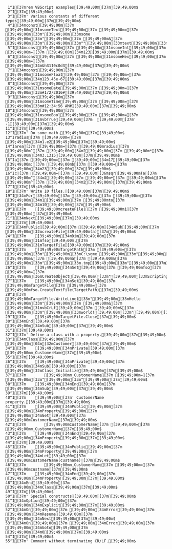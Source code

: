      1^I[37mrem VBScript examples[39;49;00m[37m[39;49;00m$
     2^I[37m[39;49;00m$
     3^I[37m' Various constants of different types[39;49;00m[37m[39;49;00m$
     4^I[34mconst[39;49;00m[37m [39;49;00m[31msomeText[39;49;00m[37m [39;49;00m=[37m [39;49;00m[33m"[39;49;00m[33msome [39;49;00m[33m"[39;49;00m[37m [39;49;00m&[37m [39;49;00m[33m"[39;49;00m[33m""[39;49;00m[33mtext[39;49;00m[33m""[39;49;00m[33m"[39;49;00m[37m[39;49;00m$
     5^I[34mconst[39;49;00m[37m [39;49;00m[31msomeInt[39;49;00m[37m [39;49;00m=[37m [39;49;00m[34m123[39;49;00m[37m[39;49;00m$
     6^I[34mconst[39;49;00m[37m [39;49;00m[31msomeHex[39;49;00m[37m [39;49;00m=[37m [39;49;00m[34m&h3110c0d3[39;49;00m[37m[39;49;00m$
     7^I[34mconst[39;49;00m[37m [39;49;00m[31msomeFloat[39;49;00m[37m [39;49;00m=[37m [39;49;00m[34m123.45e-67[39;49;00m[37m[39;49;00m$
     8^I[34mconst[39;49;00m[37m [39;49;00m[31msomeDate[39;49;00m[37m [39;49;00m=[37m [39;49;00m[33m#1/2/2016#[39;49;00m[37m[39;49;00m$
     9^I[34mconst[39;49;00m[37m [39;49;00m[31msomeTime[39;49;00m[37m [39;49;00m=[37m [39;49;00m[33m#12:34:56 AM#[39;49;00m[37m[39;49;00m$
    10^I[34mconst[39;49;00m[37m [39;49;00m[31msomeBool[39;49;00m[37m [39;49;00m=[37m [39;49;00m[31mvbTrue[39;49;00m[37m  [39;49;00m[37m' -1[39;49;00m[37m[39;49;00m$
    11^I[37m[39;49;00m$
    12^I[37m' Do some math.[39;49;00m[37m[39;49;00m$
    13^Iradius[37m [39;49;00m=[37m [39;49;00m[34m1.e2[39;49;00m[37m[39;49;00m$
    14^Iarea[37m [39;49;00m=[37m [39;49;00mradius[37m [39;49;00m^[37m [39;49;00m[34m2[39;49;00m[37m [39;49;00m*[37m [39;49;00m[34m3.1315[39;49;00m[37m[39;49;00m$
    15^Ia[37m [39;49;00m=[37m [39;49;00m[34m17[39;49;00m[37m [39;49;00m:[37m [39;49;00mb[37m [39;49;00m=[37m [39;49;00m[34m23[39;49;00m[37m[39;49;00m$
    16^Ic[37m [39;49;00m=[37m [39;49;00m[36msqr[39;49;00m(a[37m [39;49;00m^[34m2[39;49;00m[37m [39;49;00m+[37m [39;49;00mb[37m [39;49;00m^[37m [39;49;00m[34m2[39;49;00m)[37m[39;49;00m$
    17^I[37m[39;49;00m$
    18^I[37m' Write 10 files.[39;49;00m[37m[39;49;00m$
    19^I[34mFor[39;49;00m[37m [39;49;00mi[37m [39;49;00m=[37m [39;49;00m[34m1[39;49;00m[37m [39;49;00mto[37m [39;49;00m[34m10[39;49;00m[37m[39;49;00m$
    20^I[37m    [39;49;00mcreateFile([37m [39;49;00mi[37m [39;49;00m)[37m[39;49;00m$
    21^I[34mNext[39;49;00m[37m[39;49;00m$
    22^I[37m[39;49;00m$
    23^I[34mPublic[39;49;00m[37m [39;49;00m[34mSub[39;49;00m[37m [39;49;00m[32mcreateFile[39;49;00m(a)[37m[39;49;00m$
    24^I[37m    [39;49;00m[34mDim[39;49;00m[37m [39;49;00m[31mfso[39;49;00m,[37m [39;49;00m[31mTargetFile[39;49;00m[37m[39;49;00m$
    25^I[37m    [39;49;00mTargetPath[37m [39;49;00m=[37m [39;49;00m[33m"[39;49;00m[33mC:\some_[39;49;00m[33m"[39;49;00m[37m [39;49;00m&[37m [39;49;00ma[37m [39;49;00m&[37m [39;49;00m[33m"[39;49;00m[33m.tmp[39;49;00m[33m"[39;49;00m[37m[39;49;00m$
    26^I[37m    [39;49;00m[34mSet[39;49;00m[37m [39;49;00mfso[37m [39;49;00m=[37m [39;49;00m[36mCreateObject[39;49;00m([33m"[39;49;00m[33mScripting.FileSystemObject[39;49;00m[33m"[39;49;00m)[37m[39;49;00m$
    27^I[37m    [39;49;00m[34mSet[39;49;00m[37m [39;49;00mTargetFile[37m [39;49;00m=[37m [39;49;00mfso.CreateTextFile(TargetPath)[37m[39;49;00m$
    28^I[37m    [39;49;00mTargetFile.WriteLine([33m"[39;49;00m[33mHello [39;49;00m[33m"[39;49;00m[37m [39;49;00m&[37m [39;49;00m[31mvbCrLf[39;49;00m[37m [39;49;00m&[37m [39;49;00m[33m"[39;49;00m[33mworld![39;49;00m[33m"[39;49;00m)[37m[39;49;00m$
    29^I[37m    [39;49;00mTargetFile.Close[37m[39;49;00m$
    30^I[34mEnd[39;49;00m[37m [39;49;00m[34mSub[39;49;00m[37m[39;49;00m$
    31^I[37m[39;49;00m$
    32^I[37m' Define a class with a property.[39;49;00m[37m[39;49;00m$
    33^I[34mClass[39;49;00m[37m [39;49;00m[04m[32mCustomer[39;49;00m[37m[39;49;00m$
    34^I[37m    [39;49;00m[34mPrivate[39;49;00m[37m [39;49;00mm_CustomerName[37m[39;49;00m$
    35^I[37m[39;49;00m$
    36^I[37m    [39;49;00m[34mPrivate[39;49;00m[37m [39;49;00m[34mSub[39;49;00m[37m [39;49;00m[32mClass_Initialize[39;49;00m[37m[39;49;00m$
    37^I[37m        [39;49;00mm_CustomerName[37m [39;49;00m=[37m [39;49;00m[33m"[39;49;00m[33m"[39;49;00m[37m[39;49;00m$
    38^I[37m    [39;49;00m[34mEnd[39;49;00m[37m [39;49;00m[34mSub[39;49;00m[37m[39;49;00m$
    39^I[37m[39;49;00m$
    40^I[37m    [39;49;00m[37m' CustomerName property.[39;49;00m[37m[39;49;00m$
    41^I[37m    [39;49;00m[34mPublic[39;49;00m[37m [39;49;00m[34mProperty[39;49;00m[37m [39;49;00m[34mGet[39;49;00m[37m [39;49;00mCustomerName[37m[39;49;00m$
    42^I[37m        [39;49;00mCustomerName[37m [39;49;00m=[37m [39;49;00mm_CustomerName[37m[39;49;00m$
    43^I[37m    [39;49;00m[34mEnd[39;49;00m[37m [39;49;00m[34mProperty[39;49;00m[37m[39;49;00m$
    44^I[37m[39;49;00m$
    45^I[37m    [39;49;00m[34mPublic[39;49;00m[37m [39;49;00m[34mProperty[39;49;00m[37m [39;49;00m[34mLet[39;49;00m[37m [39;49;00mCustomerName(custname)[37m[39;49;00m$
    46^I[37m        [39;49;00mm_CustomerName[37m [39;49;00m=[37m [39;49;00mcustname[37m[39;49;00m$
    47^I[37m    [39;49;00m[34mEnd[39;49;00m[37m [39;49;00m[34mProperty[39;49;00m[37m[39;49;00m$
    48^I[34mEnd[39;49;00m[37m [39;49;00m[34mClass[39;49;00m[37m[39;49;00m$
    49^I[37m[39;49;00m$
    50^I[37m' Special constructs[39;49;00m[37m[39;49;00m$
    51^I[34mOption[39;49;00m[37m [39;49;00m[34mExplicit[39;49;00m[37m[39;49;00m$
    52^I[34mOn[39;49;00m[37m [39;49;00m[34mError[39;49;00m[37m [39;49;00m[34mResume[39;49;00m[37m [39;49;00m[34mNext[39;49;00m[37m[39;49;00m$
    53^I[34mOn[39;49;00m[37m [39;49;00m[34mError[39;49;00m[37m [39;49;00m[34mGoto[39;49;00m[37m [39;49;00m[34m0[39;49;00m[37m[39;49;00m$
    54^I[37m[39;49;00m$
    55^I[37m' Comment without terminating CR/LF.[39;49;00m$

